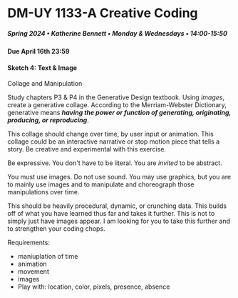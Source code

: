 # DM-UY 1133-A Creative Coding
##### Spring 2024 • Katherine Bennett • Monday & Wednesdays • 14:00-15:50

####  Due  April 16th 23:59 

#### Sketch 4: Text & Image

Collage and Manipulation

Study chapters P3 & P4 in the Generative Design textbook. Using *images*, create a generative collage. According to the Merriam-Webster Dictionary, generative means **_having the power or function of generating, originating, producing, or reproducing_**.

This collage should change over time, by user input or animation. This collage could be an interactive narrative or stop motion piece that tells a story.  Be creative and experimental with this exercise.

Be expressive. You don't have to be literal. You are _invited_ to be abstract.

 You must use images. Do not use sound. You may use graphics, but you are to mainly use images  and to manipulate and choreograph those manipulations over time.


This should be heavily procedural, dynamic, or crunching data. This builds off of what you have learned thus far and takes it further. This is not to simply just have images appear. I am looking for you to take this further and to strengthen your coding chops.

Requirements:

- maniuplation of time
- animation
- movement
- images
- Play with: location, color, pixels, presence, absence
